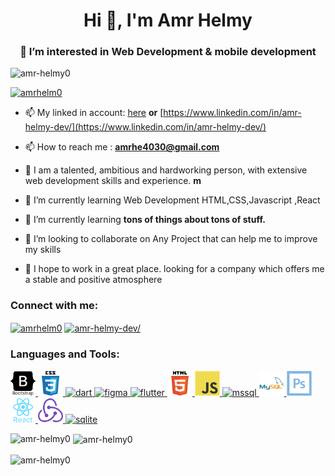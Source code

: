<h1 align="center">Hi 👋, I'm Amr Helmy</h1>
<h3 align="center">👀 I’m interested in Web Development & mobile development</h3>

<p align="left"> <img src="https://komarev.com/ghpvc/?username=amr-helmy0&label=Profile%20views&color=0e75b6&style=flat" alt="amr-helmy0" /> </p>

<p align="left"> <a href="https://twitter.com/amrhelm0" target="blank"><img src="https://img.shields.io/twitter/follow/amrhelm0?logo=twitter&style=for-the-badge" alt="amrhelm0" /></a> </p>

- 📫 My linked in account: [here](https://www.linkedin.com/in/amr-helmy-dev/) **or** [https://www.linkedin.com/in/amr-helmy-dev/](https://www.linkedin.com/in/amr-helmy-dev/)

- 📫 How to reach me :  **amrhe4030@gmail.com**

- 💬 I am a talented, ambitious and hardworking person, with extensive web development skills and experience. **m**
- 🌱 I’m currently learning Web Development HTML,CSS,Javascript ,React
- 🌱 I’m currently learning **tons of things about tons of stuff.**
- 💞️ I’m looking to collaborate on Any Project that can help me to improve my skills
- 🙏 I hope to work in a great place. looking for a company which offers me a stable and positive atmosphere

<h3 align="left">Connect with me:</h3>
<p align="left">
<a href="https://twitter.com/amrhelm0" target="blank"><img align="center" src="https://raw.githubusercontent.com/rahuldkjain/github-profile-readme-generator/master/src/images/icons/Social/twitter.svg" alt="amrhelm0" height="30" width="40" /></a>
<a href="https://linkedin.com/in/amr-helmy-dev/" target="blank"><img align="center" src="https://raw.githubusercontent.com/rahuldkjain/github-profile-readme-generator/master/src/images/icons/Social/linked-in-alt.svg" alt="amr-helmy-dev/" height="30" width="40" /></a>
</p>

<h3 align="left">Languages and Tools:</h3>
<p align="left"> <a href="https://getbootstrap.com" target="_blank" rel="noreferrer"> <img src="https://raw.githubusercontent.com/devicons/devicon/master/icons/bootstrap/bootstrap-plain-wordmark.svg" alt="bootstrap" width="40" height="40"/> </a> <a href="https://www.w3schools.com/css/" target="_blank" rel="noreferrer"> <img src="https://raw.githubusercontent.com/devicons/devicon/master/icons/css3/css3-original-wordmark.svg" alt="css3" width="40" height="40"/> </a> <a href="https://dart.dev" target="_blank" rel="noreferrer"> <img src="https://www.vectorlogo.zone/logos/dartlang/dartlang-icon.svg" alt="dart" width="40" height="40"/> </a> <a href="https://www.figma.com/" target="_blank" rel="noreferrer"> <img src="https://www.vectorlogo.zone/logos/figma/figma-icon.svg" alt="figma" width="40" height="40"/> </a> <a href="https://flutter.dev" target="_blank" rel="noreferrer"> <img src="https://www.vectorlogo.zone/logos/flutterio/flutterio-icon.svg" alt="flutter" width="40" height="40"/> </a> <a href="https://www.w3.org/html/" target="_blank" rel="noreferrer"> <img src="https://raw.githubusercontent.com/devicons/devicon/master/icons/html5/html5-original-wordmark.svg" alt="html5" width="40" height="40"/> </a> <a href="https://developer.mozilla.org/en-US/docs/Web/JavaScript" target="_blank" rel="noreferrer"> <img src="https://raw.githubusercontent.com/devicons/devicon/master/icons/javascript/javascript-original.svg" alt="javascript" width="40" height="40"/> </a> <a href="https://www.microsoft.com/en-us/sql-server" target="_blank" rel="noreferrer"> <img src="https://www.svgrepo.com/show/303229/microsoft-sql-server-logo.svg" alt="mssql" width="40" height="40"/> </a> <a href="https://www.mysql.com/" target="_blank" rel="noreferrer"> <img src="https://raw.githubusercontent.com/devicons/devicon/master/icons/mysql/mysql-original-wordmark.svg" alt="mysql" width="40" height="40"/> </a> <a href="https://www.photoshop.com/en" target="_blank" rel="noreferrer"> <img src="https://raw.githubusercontent.com/devicons/devicon/master/icons/photoshop/photoshop-line.svg" alt="photoshop" width="40" height="40"/> </a> <a href="https://reactjs.org/" target="_blank" rel="noreferrer"> <img src="https://raw.githubusercontent.com/devicons/devicon/master/icons/react/react-original-wordmark.svg" alt="react" width="40" height="40"/> </a> <a href="https://redux.js.org" target="_blank" rel="noreferrer"> <img src="https://raw.githubusercontent.com/devicons/devicon/master/icons/redux/redux-original.svg" alt="redux" width="40" height="40"/> </a> <a href="https://www.sqlite.org/" target="_blank" rel="noreferrer"> <img src="https://www.vectorlogo.zone/logos/sqlite/sqlite-icon.svg" alt="sqlite" width="40" height="40"/> </a> </p>

<p><img align="left" src="https://github-readme-stats.vercel.app/api/top-langs?username=amr-helmy0&show_icons=true&theme=dark&locale=en&layout=compact" alt="amr-helmy0" /></p>

<p>&nbsp;<img align="center" src="https://github-readme-stats.vercel.app/api?username=amr-helmy0&show_icons=true&theme=dark&locale=en" alt="amr-helmy0" /></p>

<p><img align="center" src="https://github-readme-streak-stats.herokuapp.com/?user=amr-helmy0&theme=dark" alt="amr-helmy0" /></p>
